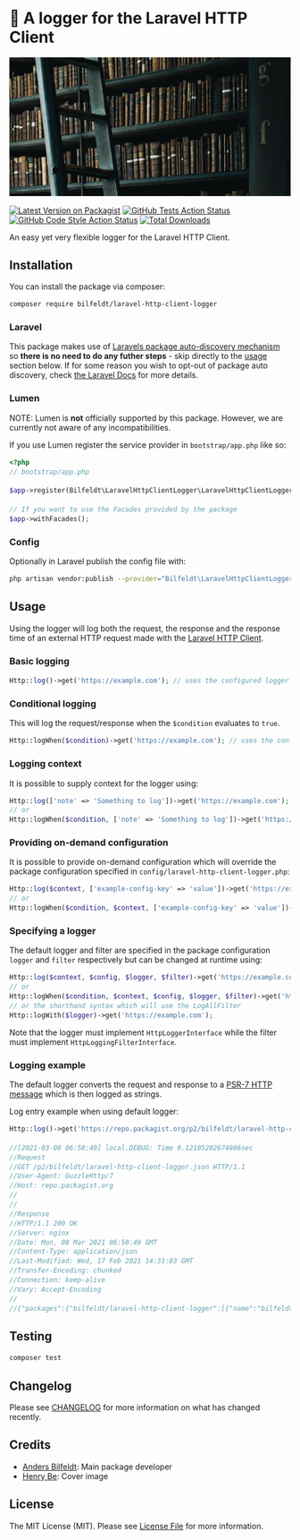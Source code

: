 # :open_file_folder: A logger for the Laravel HTTP Client

![bilfeldt/laravel-http-client-logger](cover.jpg)

[![Latest Version on Packagist](https://img.shields.io/packagist/v/bilfeldt/laravel-http-client-logger)](https://packagist.org/packages/bilfeldt/laravel-http-client-logger)
[![GitHub Tests Action Status](https://img.shields.io/github/workflow/status/bilfeldt/laravel-http-client-logger/run-tests?label=tests)](https://github.com/bilfeldt/laravel-http-client-logger/actions?query=workflow%3ATests+branch%3Amaster)
[![GitHub Code Style Action Status](https://img.shields.io/github/workflow/status/bilfeldt/laravel-http-client-logger/Check%20&%20fix%20styling?label=code%20style)](https://github.com/bilfeldt/laravel-http-client-logger/actions?query=workflow%3A"Check+%26+fix+styling"+branch%3Amaster)
[![Total Downloads](https://img.shields.io/packagist/dt/bilfeldt/laravel-http-client-logger)](https://packagist.org/packages/bilfeldt/laravel-http-client-logger)


An easy yet very flexible logger for the Laravel HTTP Client.

## Installation

You can install the package via composer:

```bash
composer require bilfeldt/laravel-http-client-logger
```

### Laravel

This package makes use of [Laravels package auto-discovery mechanism](https://medium.com/@taylorotwell/package-auto-discovery-in-laravel-5-5-ea9e3ab20518) so **there is no need to do any futher steps** - skip directly to the [usage](#usage) section below. If for some reason you wish to opt-out of package auto discovery, check [the Laravel Docs](https://laravel.com/docs/8.x/packages#opting-out-of-package-discovery) for more details.

### Lumen

NOTE: Lumen is **not** officially supported by this package. However, we are currently not aware of any incompatibilities.

If you use Lumen register the service provider in `bootstrap/app.php` like so:

```php
<?php
// bootstrap/app.php

$app->register(Bilfeldt\LaravelHttpClientLogger\LaravelHttpClientLoggerServiceProvider::class);

// If you want to use the Facades provided by the package
$app->withFacades();
```

### Config

Optionally in Laravel publish the config file with:
```bash
php artisan vendor:publish --provider="Bilfeldt\LaravelHttpClientLogger\LaravelHttpClientLoggerServiceProvider" --tag="laravel-http-client-logger-config"
```

## Usage
Using the logger will log both the request, the response and the response time of an external HTTP request made with the [Laravel HTTP Client](https://laravel.com/docs/http-client).

### Basic logging
```php
Http::log()->get('https://example.com'); // uses the configured logger and filter
```

### Conditional logging
This will log the request/response when the `$condition` evaluates to `true`.
```php
Http::logWhen($condition)->get('https://example.com'); // uses the configured logger and filter
```

### Logging context
It is possible to supply context for the logger using:
```php
Http::log(['note' => 'Something to log'])->get('https://example.com');
// or
Http::logWhen($condition, ['note' => 'Something to log'])->get('https://example.com');
```

### Providing on-demand configuration
It is possible to provide on-demand configuration which will override the package configuration specified in `config/laravel-http-client-logger.php`:
```php
Http::log($context, ['example-config-key' => 'value'])->get('https://example.com');
// or
Http::logWhen($condition, $context, ['example-config-key' => 'value'])->get('https://example.com');
```

### Specifying a logger
The default logger and filter are specified in the package configuration `logger` and `filter` respectively but can be changed at runtime using:
```php
Http::log($context, $config, $logger, $filter)->get('https://example.com');
// or
Http::logWhen($condition, $context, $config, $logger, $filter)->get('https://example.com');
// or the shorthand syntax which will use the LogAllFilter
Http::logWith($logger)->get('https://example.com');
```
Note that the logger must implement `HttpLoggerInterface` while the filter must implement `HttpLoggingFilterInterface`.

### Logging example
The default logger converts the request and response to a [PSR-7 HTTP message](https://www.php-fig.org/psr/psr-7/) which is then logged as strings.

Log entry example when using default logger:

```php
Http::log()->get('https://repo.packagist.org/p2/bilfeldt/laravel-http-client-logger.json');

//[2021-03-08 06:58:49] local.DEBUG: Time 0.12105202674866sec
//Request
//GET /p2/bilfeldt/laravel-http-client-logger.json HTTP/1.1
//User-Agent: GuzzleHttp/7
//Host: repo.packagist.org
//
//
//Response
//HTTP/1.1 200 OK
//Server: nginx
//Date: Mon, 08 Mar 2021 06:58:49 GMT
//Content-Type: application/json
//Last-Modified: Wed, 17 Feb 2021 14:31:03 GMT
//Transfer-Encoding: chunked
//Connection: keep-alive
//Vary: Accept-Encoding
//
//{"packages":{"bilfeldt/laravel-http-client-logger":[{"name":"bilfeldt/laravel-http-client-logger","description":"A logger for the Laravel HTTP Client","keywords":["bilfeldt","laravel-http-client-logger"],"homepage":"https://github.com/bilfeldt/laravel-http-client-logger","version":"v0.2.0","version_normalized":"0.2.0.0","license":["MIT"],"authors":[{"name":"Anders Bilfeldt","email":"abilfeldt@gmail.com","role":"Developer"}],"source":{"type":"git","url":"https://github.com/bilfeldt/laravel-http-client-logger.git","reference":"67ea252a3d3d0c9c0e1c7daa11a3683db818ad5e"},"dist":{"type":"zip","url":"https://api.github.com/repos/bilfeldt/laravel-http-client-logger/zipball/67ea252a3d3d0c9c0e1c7daa11a3683db818ad5e","reference":"67ea252a3d3d0c9c0e1c7daa11a3683db818ad5e","shasum":""},"type":"library","time":"2021-02-17T14:28:45+00:00","autoload":{"psr-4":{"Bilfeldt\\LaravelHttpClientLogger\\":"src"}},"extra":{"laravel":{"providers":["Bilfeldt\\LaravelHttpClientLogger\\LaravelHttpClientLoggerServiceProvider"]}},"require":{"php":"^7.4|^8.0","guzzlehttp/guzzle":"^7.2","illuminate/http":"^8.0","illuminate/support":"^8.0","spatie/laravel-package-tools":"^1.1"},"require-dev":{"orchestra/testbench":"^6.0","phpunit/phpunit":"^9.3","spatie/laravel-ray":"^1.12","timacdonald/log-fake":"^1.9","vimeo/psalm":"^4.4"},"support":{"issues":"https://github.com/bilfeldt/laravel-http-client-logger/issues","source":"https://github.com/bilfeldt/laravel-http-client-logger/tree/v0.2.0"}},{"version":"0.1.0","version_normalized":"0.1.0.0","source":{"type":"git","url":"https://github.com/bilfeldt/laravel-http-client-logger.git","reference":"6bb8c8ada3959643103a75aa4e639c8dddddf2df"},"dist":{"type":"zip","url":"https://api.github.com/repos/bilfeldt/laravel-http-client-logger/zipball/6bb8c8ada3959643103a75aa4e639c8dddddf2df","reference":"6bb8c8ada3959643103a75aa4e639c8dddddf2df","shasum":""},"time":"2021-02-15T22:39:05+00:00","support":{"issues":"https://github.com/bilfeldt/laravel-http-client-logger/issues","source":"https://github.com/bilfeldt/laravel-http-client-logger/tree/0.1.0"}}]},"minified":"composer/2.0"}  

```

## Testing

```bash
composer test
```

## Changelog

Please see [CHANGELOG](CHANGELOG.md) for more information on what has changed recently.

## Credits

- [Anders Bilfeldt](https://github.com/bilfeldt): Main package developer
- [Henry Be](https://unsplash.com/photos/lc7xcWebECc): Cover image

## License

The MIT License (MIT). Please see [License File](LICENSE.md) for more information.
